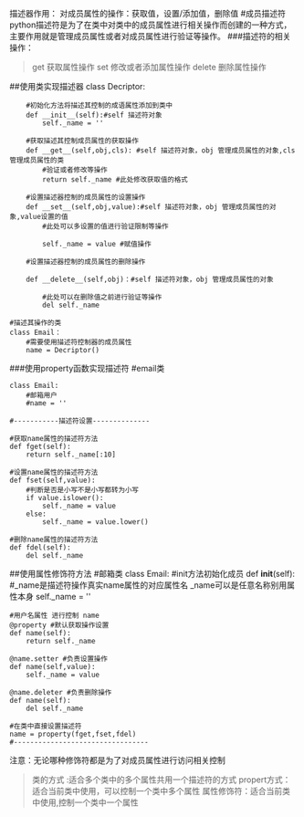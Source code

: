 
描述器作用：
    对成员属性的操作：获取值，设置/添加值，删除值
#成员描述符
python描述符是为了在类中对类中的成员属性进行相关操作而创建的一种方式，主要作用就是管理成员属性或者对成员属性进行验证等操作。
###描述符的相关操作：
>get  获取属性操作
set  修改或者添加属性操作
delete  删除属性操作

##使用类实现描述器
    class Decriptor:
    
        #初始化方法将描述其控制的成语属性添加到类中
        def __init__(self):#self 描述符对象
            self._name = ''
    
        #获取描述其控制成员属性的获取操作
        def __get__(self,obj,cls): #self 描述符对象，obj 管理成员属性的对象,cls 管理成员属性的类
            #验证或者修改等操作
            return self._name #此处修改获取值的格式
    
        #设置描述器控制的成员属性的设置操作
        def __set__(self,obj,value):#self 描述符对象，obj 管理成员属性的对象,value设置的值
            #此处可以多设置的值进行验证限制等操作
    
            self._name = value #赋值操作
    
        #设置描述器控制的成员属性的删除操作
    
        def __delete__(self,obj)：#self 描述符对象，obj 管理成员属性的对象
    
            #此处可以在删除值之前进行验证等操作
            del self._name

    #描述其操作的类
    class Email：
        #需要使用描述符控制器的成员属性
        name = Decriptor()

###使用property函数实现描述符
    #email类

    class Email:
        #邮箱用户
        #name = ''

    #-----------描述符设置--------------

    #获取name属性的描述符方法
    def fget(self):
        return self._name[:10]

    #设置name属性的描述符方法
    def fset(self,value):
        #判断是否是小写不是小写都转为小写
        if value.islower():
            self._name = value
        else:
            self._name = value.lower()

    #删除name属性的描述符方法
    def fdel(self):
        del self._name

##使用属性修饰符方法
    #邮箱类
    class Email:
    #init方法初始化成员
        def __init__(self):
            #_name是描述符操作真实name属性的对应属性名  _name可以是任意名称别用属性本身
            self._name = ''

    #用户名属性 进行控制 name
    @property #默认获取操作设置
    def name(self):
        return self._name

    @name.setter #负责设置操作
    def name(self,value):
        self._name = value

    @name.deleter #负责删除操作
    def name(self):
        del self._name

    #在类中直接设置描述符
    name = property(fget,fset,fdel)
    #---------------------------------

注意：无论哪种修饰符都是为了对成员属性进行访问相关控制

>类的方式 :适合多个类中的多个属性共用一个描述符的方式
propert方式：适合当前类中使用，可以控制一个类中多个属性
属性修饰符：适合当前类中使用,控制一个类中一个属性
